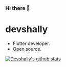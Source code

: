 ### Hi there 👋

<!--
**devshally/Devshally** is a ✨ _special_ ✨ repository because its `README.md` (this file) appears on your GitHub profile.

Here are some ideas to get you started:

- 🔭 I’m currently working on ...
- 🌱 I’m currently learning ...
- 👯 I’m looking to collaborate on ...
- 🤔 I’m looking for help with ...
- 💬 Ask me about ...
- 📫 How to reach me: ...
- 😄 Pronouns: ...
- ⚡ Fun fact: ...
-->
# devshally

- Flutter developer.
- Open source.

[![Devshally's github stats](https://github-readme-stats.vercel.app/api?username=Devshally)](https://github.com/devshally)
